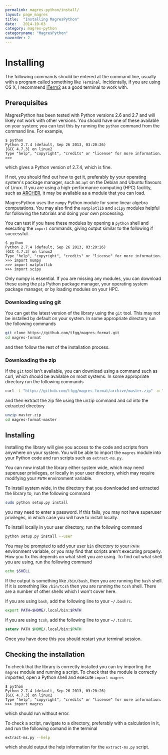 ```yaml
---
permalink: magres-python/install/
layout: page_magres
title:  "Installing MagresPython"
date:   2014-10-03
category: magres-python
categoryname: "MagresPython"
navorder: 2
---
```


Installing 
==========

The following commands should be entered at the command line, usually with a program called something like `Terminal`. Incidentally, if you are using OS X, I recommend [iTerm2](http://iterm2.com/) as a good terminal to work with.

Prerequisites
-------------

MagresPython has been tested with Python versions 2.6 and 2.7 and will likely not work with other versions. You should have one of these available on your system; you can test this by running the `python` command from the command line. For example,

    $ python
    Python 2.7.4 (default, Sep 26 2013, 03:20:26) 
    [GCC 4.7.3] on linux2
    Type "help", "copyright", "credits" or "license" for more information.
    >>> 

which gives a Python version of 2.7.4, which is fine.

If not, you should find out how to get it, preferably by your operating system's package manager, such as `apt` on the Debian and Ubuntu flavours of Linux. If you are using a high-performance computing (HPC) facility, such as [ARCHER](https://www.archer.ac.uk), it may be available as a module that you can load.

MagresPython uses the `numpy` Python module for some linear algebra computations. You may also find the `matplotlib` and `scipy` modules helpful for following the tutorials and doing your own processing.

You can test if you have these modules by opening a `python` shell and executing the `import` commands, giving output similar to the following if successful.

    $ python
    Python 2.7.4 (default, Sep 26 2013, 03:20:26) 
    [GCC 4.7.3] on linux2
    Type "help", "copyright", "credits" or "license" for more information.
    >>> import numpy
    >>> import matplotlib
    >>> import scipy

Only numpy is essential. If you are missing any modules, you can download these using the `pip` Python package manager, your operating system package manager, or by loading modules on your HPC.

### Downloading using git

You can get the latest version of the library using the `git` tool. This may not be installed by default on your system. In some appropriate directory run the following commands

```bash
git clone https://github.com/tfgg/magres-format.git
cd magres-format
```

and then follow the rest of the installation process.

### Downloading the zip

If the `git` tool isn't available, you can download using a command such as curl, which should be available on most systems. In some appropriate directory run the following commands

```bash
curl -L "https://github.com/tfgg/magres-format/archive/master.zip" -o "master.zip"
```

and then extract the zip file using the unzip command and cd into the extracted directory

```bash
unzip master.zip
cd magres-format-master
```

Installing
----------

Installing the library will give you access to the code and scripts from anywhere on your system. You will be able to import the `magres` module into your Python code and run scripts such as `extract-ms.py`.

You can now install the library either system wide, which may need superuser privileges, or locally in your user directory, which may require modifying your `PATH` environment variable.

To install system wide, in the directory that you downloaded and extracted the library to, run the following command

```bash
sudo python setup.py install
```

you may need to enter a password. If this fails, you may not have superuser privileges, in which case you will have to install locally.

To install locally in your user directory, run the following command

```bash
python setup.py install --user
```

You may be prompted to add your user `bin` directory to your `PATH` environment variable, or you may find that scripts aren't executing properly. How you fix this depends on what shell you are using. To find out what shell you are using, run the following command

```bash
echo $SHELL
```

If the output is something like `/bin/bash`, then you are running the `bash` shell. If it is something like `/bin/tcsh` then you are running the `tcsh` shell. There are a number of other shells which I won't cover here.

If you are using `bash`, add the following line to your `~/.bashrc`.

```bash
export PATH=$HOME/.local/bin:$PATH
```

If you are using `tcsh`, add the following line to your `~/.tcshrc`.

```tcsh
setenv PATH $HOME/.local/bin:$PATH
```

Once you have done this you should restart your terminal session.

Checking the installation
-------------------------

To check that the library is correctly installed you can try importing the `magres` module and running a script. To check that the module is correctly imported, open a Python shell and execute `import magres`

    $ python
    Python 2.7.4 (default, Sep 26 2013, 03:20:26) 
    [GCC 4.7.3] on linux2
    Type "help", "copyright", "credits" or "license" for more information.
    >>> import magres

which should run without error.

To check a script, navigate to a directory, preferably with a calculation in it, and run the following comand in the terminal

```bash
extract-ms.py --help
```

which should output the help information for the `extract-ms.py` script.


